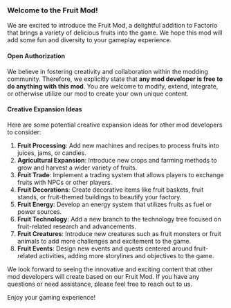 ### Welcome to the Fruit Mod!

We are excited to introduce the Fruit Mod, a delightful addition to Factorio that brings a variety of delicious fruits into the game. We hope this mod will add some fun and diversity to your gameplay experience.

#### Open Authorization

We believe in fostering creativity and collaboration within the modding community. Therefore, we explicitly state that **any mod developer is free to do anything with this mod**. You are welcome to modify, extend, integrate, or otherwise utilize our mod to create your own unique content.

#### Creative Expansion Ideas

Here are some potential creative expansion ideas for other mod developers to consider:

1. **Fruit Processing**: Add new machines and recipes to process fruits into juices, jams, or candies.
2. **Agricultural Expansion**: Introduce new crops and farming methods to grow and harvest a wider variety of fruits.
3. **Fruit Trade**: Implement a trading system that allows players to exchange fruits with NPCs or other players.
4. **Fruit Decorations**: Create decorative items like fruit baskets, fruit stands, or fruit-themed buildings to beautify your factory.
5. **Fruit Energy**: Develop an energy system that utilizes fruits as fuel or power sources.
6. **Fruit Technology**: Add a new branch to the technology tree focused on fruit-related research and advancements.
7. **Fruit Creatures**: Introduce new creatures such as fruit monsters or fruit animals to add more challenges and excitement to the game.
8. **Fruit Events**: Design new events and quests centered around fruit-related activities, adding more storylines and objectives to the game.

We look forward to seeing the innovative and exciting content that other mod developers will create based on our Fruit Mod. If you have any questions or need assistance, please feel free to reach out to us.

Enjoy your gaming experience!
